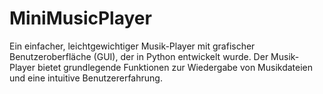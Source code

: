 # MiniMusicPlayer
Ein einfacher, leichtgewichtiger Musik-Player mit grafischer Benutzeroberfläche (GUI), der in Python entwickelt wurde. Der Musik-Player bietet grundlegende Funktionen zur Wiedergabe von Musikdateien und eine intuitive Benutzererfahrung.
